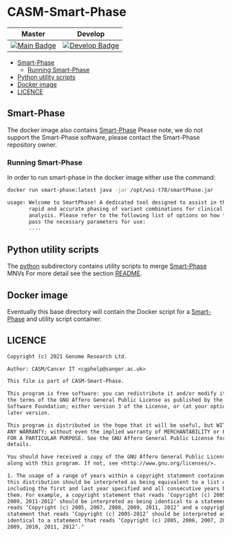 # CASM-Smart-Phase

| Master                                        | Develop                                         |
| --------------------------------------------- | ----------------------------------------------- |
| [![Main Badge][circle-master]][circle-master-base] | [![Develop Badge][circle-develop]][circle-develop-base] |

- [Smart-Phase](#smart-phase)
  - [Running Smart-Phase](#running-smart-phase)
- [Python utility scripts](#python-utility-scripts)
- [Docker image](#docker-image)
- [LICENCE](#licence)

## Smart-Phase

The docker image also contains [Smart-Phase]
Please note, we do not support the Smart-Phase software, please contact the Smart-Phase repository owner.

### Running Smart-Phase

In order to run smart-phase in the docker image either use the command:

```bash
docker run smart-phase:latest java -jar /opt/wsi-t78/smartPhase.jar

usage: Welcome to SmartPhase! A dedicated tool designed to assist in the
       rapid and accurate phasing of variant combinations for clinical
       analysis. Please refer to the following list of options on how to
       pass the necessary parameters for use:
       ....
```

## Python utility scripts

The [python](/python) subdirectory contains utility scripts to merge [Smart-Phase] MNVs
For more detail see the section [README](/python/README.md).

## Docker image

Eventually this base directory will contain the Docker script for a [Smart-Phase] and
utility script container.

## LICENCE

```txt
Copyright (c) 2021 Genome Research Ltd.

Author: CASM/Cancer IT <cgphelp@sanger.ac.uk>

This file is part of CASM-Smart-Phase.

This program is free software: you can redistribute it and/or modify it under
the terms of the GNU Affero General Public License as published by the Free
Software Foundation; either version 3 of the License, or (at your option) any
later version.

This program is distributed in the hope that it will be useful, but WITHOUT
ANY WARRANTY; without even the implied warranty of MERCHANTABILITY or FITNESS
FOR A PARTICULAR PURPOSE. See the GNU Affero General Public License for more
details.

You should have received a copy of the GNU Affero General Public License
along with this program. If not, see <http://www.gnu.org/licenses/>.

1. The usage of a range of years within a copyright statement contained within
this distribution should be interpreted as being equivalent to a list of years
including the first and last year specified and all consecutive years between
them. For example, a copyright statement that reads ‘Copyright (c) 2005, 2007-
2009, 2011-2012’ should be interpreted as being identical to a statement that
reads ‘Copyright (c) 2005, 2007, 2008, 2009, 2011, 2012’ and a copyright
statement that reads ‘Copyright (c) 2005-2012’ should be interpreted as being
identical to a statement that reads ‘Copyright (c) 2005, 2006, 2007, 2008,
2009, 2010, 2011, 2012’."
```

<!-- Reference Links -->

[circle-develop]: https://circleci.com/gh/cancerit/CASM-Smart-Phase/tree/develop.svg?style=shield
[circle-develop-base]: https://circleci.com/gh/cancerit/CASM-Smart-Phase/tree/develop
[circle-master]: https://circleci.com/gh/cancerit/CASM-Smart-Phase/tree/main.svg?style=shield
[circle-master-base]: https://circleci.com/gh/cancerit/CASM-Smart-Phase/tree/main
[smart-phase]: https://github.com/paulhager/smart-phase
